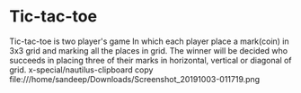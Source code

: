 # Tic-tac-toe
Tic-tac-toe is two player's game
In which each player place a mark(coin) in 3x3 grid and marking all the places in grid.
The winner will be decided who succeeds in placing three of their marks in horizontal, vertical or diagonal of grid.
x-special/nautilus-clipboard
copy
file:///home/sandeep/Downloads/Screenshot_20191003-011719.png
